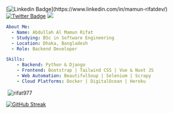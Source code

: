 [![Linkedin Badge](https://img.shields.io/badge/-rifat977-blue?style=social&logo=Linkedin&logoColor=blue&link=[[https://www.linkedin.com/in/r_fat36/](https://www.linkedin.com/in/mamun-rifatdev/)](https://www.linkedin.com/in/mamun-rifatdev/))](https://www.linkedin.com/in/mamun-rifatdev/) [![Twitter Badge](http://img.shields.io/badge/-@r_fat36-1ca0f1?style=social&logo=twitter&logoColor=blue&link=https://twitter.com/r_fat36)](https://twitter.com/r_fat36)
![](https://komarev.com/ghpvc/?username=rifat977&style=flat-square)

```yaml
About Me:
  - Name: Abdullah Al Mamun Rifat
  - Studying: BSc in Software Engineering
  - Location: Dhaka, Bangladesh
  - Role: Backend Developer

Skills:
    - Backend: Python & Django 
    - Frontend: Bootstrap | Tailwind CSS | Vue & Nuxt JS
    - Web Automation: BeautifulSoup | Selenium | Scrapy
    - Cloud Platforms: Docker | DigitalOcean | Heroku 
``` 

</p>

&nbsp;<img align="center" src="https://github-readme-stats.vercel.app/api?username=rifat977&show_icons=true&locale=en&theme=vue-dark&background=000000" alt="rifat977" />



[![GitHub Streak](http://github-readme-streak-stats.herokuapp.com?user=rifat977&theme=vue-dark)](https://git.io/streak-stats)


